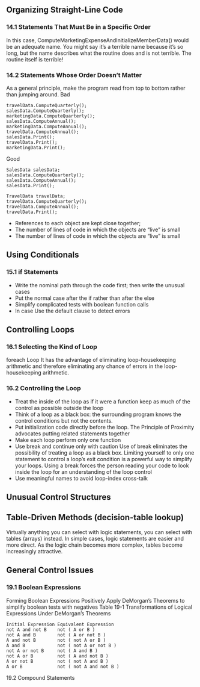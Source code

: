 ## Organizing Straight-Line Code

### 14.1 Statements That Must Be in a Specific Order

In this case, ComputeMarketingExpenseAndInitializeMemberData() would be an adequate name. You might say it’s a terrible
name
because it’s so long, but the name describes what the routine does and is not terrible.
The routine itself is terrible!

### 14.2 Statements Whose Order Doesn’t Matter

As a general principle, make the program read from top to bottom rather than jumping around.
Bad

```
travelData.ComputeQuarterly();
salesData.ComputeQuarterly();
marketingData.ComputeQuarterly();
salesData.ComputeAnnual();
marketingData.ComputeAnnual();
travelData.ComputeAnnual();
salesData.Print();
travelData.Print();
marketingData.Print();
```

Good

```
SalesData salesData;
salesData.ComputeQuarterly();
salesData.ComputeAnnual();
salesData.Print();

TravelData travelData;
travelData.ComputeQuarterly();
travelData.ComputeAnnual();
travelData.Print();
```

- References to each object are kept close together;
- The number of lines of code in which the objects are “live” is small
- The number of lines of code in which the objects are “live” is small

## Using Conditionals

### 15.1 if Statements

- Write the nominal path through the code first; then write the unusual cases
- Put the normal case after the if rather than after the else
- Simplify complicated tests with boolean function calls
- In case Use the default clause to detect errors

## Controlling Loops

### 16.1 Selecting the Kind of Loop

foreach Loop It has the advantage of eliminating loop-housekeeping arithmetic and
therefore eliminating any chance of errors in the loop-housekeeping arithmetic.

### 16.2 Controlling the Loop

- Treat the inside of the loop as if it were a function keep as much of the control as possible outside the loop
- Think of a loop as a black box: the surrounding program knows the control conditions but not the contents.
- Put initialization code directly before the loop. The Principle of Proximity advocates putting related statements
  together
- Make each loop perform only one function
- Use break and continue only with caution Use of break eliminates the possibility of
  treating a loop as a black box. Limiting yourself to only one statement to control a
  loop’s exit condition is a powerful way to simplify your loops. Using a break forces the
  person reading your code to look inside the loop for an understanding of the loop control
- Use meaningful names to avoid loop-index cross-talk

## Unusual Control Structures

## Table-Driven Methods (decision-table lookup)

Virtually anything you can select with logic statements, you can select with tables (arrays) instead. In simple cases,
logic statements are easier and more direct. As the logic chain becomes more complex, tables become increasingly
attractive.

## General Control Issues

### 19.1 Boolean Expressions

Forming Boolean Expressions Positively
Apply DeMorgan’s Theorems to simplify boolean tests with negatives
Table 19-1 Transformations of Logical Expressions Under DeMorgan’s Theorems

```
Initial Expression Equivalent Expression
not A and not B    not ( A or B )
not A and B        not ( A or not B )
A and not B        not ( not A or B )
A and B            not ( not A or not B )
not A or not B     not ( A and B )
not A or B         not ( A and not B )
A or not B         not ( not A and B )
A or B             not ( not A and not B )
```

19.2 Compound Statements
